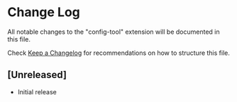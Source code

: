 # Change Log

All notable changes to the "config-tool" extension will be documented in this file.

Check [Keep a Changelog](http://keepachangelog.com/) for recommendations on how to structure this file.

## [Unreleased]

- Initial release